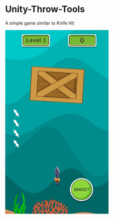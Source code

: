 # Unity-Throw-Tools
A simple game similar to Knife Hit

![Throw Tools](Assets/throw-tools-image.jpg)


